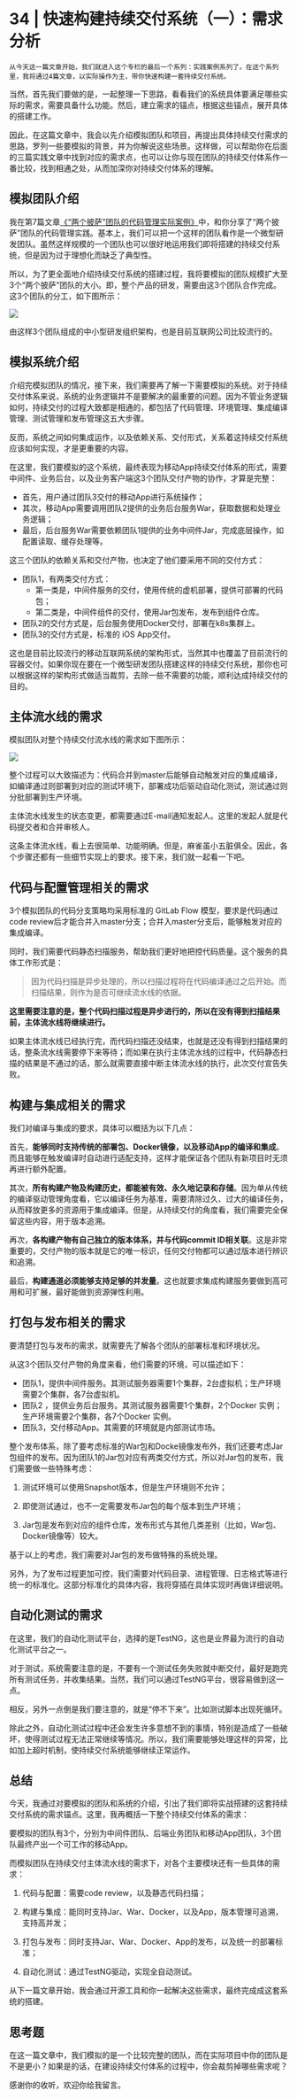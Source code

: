 # 34 | 快速构建持续交付系统（一）：需求分析

    从今天这一篇文章开始，我们就进入这个专栏的最后一个系列：实践案例系列了。在这个系列里，我将通过4篇文章，以实际操作为主，带你快速构建一套持续交付系统。

当然，首先我们要做的是，一起整理一下思路，看看我们的系统具体要满足哪些实际的需求，需要具备什么功能。然后，建立需求的锚点，根据这些锚点，展开具体的搭建工作。

因此，在这篇文章中，我会以先介绍模拟团队和项目，再提出具体持续交付需求的思路，罗列一些要模拟的背景，并为你解说这些场景。这样做，可以帮助你在后面的三篇实践文章中找到对应的需求点，也可以让你与现在团队的持续交付体系作一番比较，找到相通之处，从而加深你对持续交付体系的理解。

## 模拟团队介绍

我在第7篇文章[《“两个披萨”团队的代码管理实际案例》](https://time.geekbang.org/column/article/11323)中，和你分享了“两个披萨”团队的代码管理实践。基本上，我们可以把一个这样的团队看作是一个微型研发团队。虽然这样规模的一个团队也可以很好地运用我们即将搭建的持续交付系统，但是因为过于理想化而缺乏了典型性。

所以，为了更全面地介绍持续交付系统的搭建过程，我将要模拟的团队规模扩大至3个“两个披萨”团队的大小。即，整个产品的研发，需要由这3个团队合作完成。这3个团队的分工，如下图所示：

![](https://static001.geekbang.org/resource/image/b3/36/b30d7ed155a514fee323b18924d1e836.png)

由这样3个团队组成的中小型研发组织架构，也是目前互联网公司比较流行的。

## 模拟系统介绍

介绍完模拟团队的情况，接下来，我们需要再了解一下需要模拟的系统。对于持续交付体系来说，系统的业务逻辑并不是要解决的最重要的问题。因为不管业务逻辑如何，持续交付的过程大致都是相通的，都包括了代码管理、环境管理、集成编译管理、测试管理和发布管理这五大步骤。

反而，系统之间如何集成运作，以及依赖关系、交付形式，关系着这持续交付系统应该如何实现，才是更重要的内容。

在这里，我们要模拟的这个系统，最终表现为移动App持续交付体系的形式，需要中间件、业务后台，以及业务客户端这3个团队交付产物的协作，才算是完整：

*   首先，用户通过团队3交付的移动App进行系统操作；
*   其次，移动App需要调用团队2提供的业务后台服务War，获取数据和处理业务逻辑；
*   最后，后台服务War需要依赖团队1提供的业务中间件Jar，完成底层操作，如配置读取、缓存处理等。

这三个团队的依赖关系和交付产物，也决定了他们要采用不同的交付方式：

*   团队1，有两类交付方式：
    *   第一类是，中间件服务的交付，使用传统的虚机部署，提供可部署的代码包；
    *   第二类是，中间件组件的交付，使用Jar包发布，发布到组件仓库。
*   团队2的交付方式是，后台服务使用Docker交付，部署在k8s集群上。
*   团队3的交付方式是，标准的 iOS App交付。

这也是目前比较流行的移动互联网系统的架构形式，当然其中也覆盖了目前流行的容器交付。如果你现在要在一个微型研发团队搭建这样的持续交付系统，那你也可以根据这样的架构形式做适当裁剪，去除一些不需要的功能，顺利达成持续交付的目的。

## 主体流水线的需求

模拟团队对整个持续交付流水线的需求如下图所示：

![](https://static001.geekbang.org/resource/image/b9/fe/b9c7a8be8b1378bd3e1f863ab0b2d3fe.png)

整个过程可以大致描述为：代码合并到master后能够自动触发对应的集成编译，如编译通过则部署到对应的测试环境下，部署成功后驱动自动化测试，测试通过则分批部署到生产环境。

主体流水线发生的状态变更，都需要通过E-mail通知发起人。这里的发起人就是代码提交者和合并审核人。

这条主体流水线，看上去很简单、功能明确。但是，麻雀虽小五脏俱全。因此，各个步骤还都有一些细节实现上的要求。接下来，我们就一起看一下吧。

## 代码与配置管理相关的需求

3个模拟团队的代码分支策略均采用标准的 GitLab Flow 模型，要求是代码通过code review后才能合并入master分支；合并入master分支后，能够触发对应的集成编译。

同时，我们需要代码静态扫描服务，帮助我们更好地把控代码质量。这个服务的具体工作形式是：

> 因为代码扫描是异步处理的，所以扫描过程将在代码编译通过之后开始。而扫描结果，则作为是否可继续流水线的依据。

**这里需要注意的是，整个代码扫描过程是异步进行的，所以在没有得到扫描结果前，主体流水线将继续进行。**

如果主体流水线已经执行完，而代码扫描还没结束，也就是还没有得到扫描结果的话，整条流水线需要停下来等待；而如果在执行主体流水线的过程中，代码静态扫描的结果是不通过的话，那么就需要直接中断主体流水线的执行，此次交付宣告失败。

## 构建与集成相关的需求

我们对编译与集成的要求，具体可以概括为以下几点：

首先，**能够同时支持传统的部署包、Docker镜像，以及移动App的编译和集成**。而且能够在触发编译时自动进行适配支持，这样才能保证各个团队有新项目时无须再进行额外配置。

其次，**所有构建产物及构建历史，都能被有效、永久地记录和存储**。因为单从传统的编译驱动管理角度看，它以编译任务为基准，需要清除过久、过大的编译任务，从而释放更多的资源用于集成编译。但是，从持续交付的角度看，我们需要完全保留这些内容，用于版本追溯。

再次，**各构建产物有自己独立的版本体系，并与代码commit ID相关联**。这是非常重要的，交付产物的版本就是它的唯一标识，任何交付物都可以通过版本进行辨识和追溯。

最后，**构建通道必须能够支持足够的并发量**。这也就要求集成构建服务要做到高可用和可扩展，最好能做到资源弹性利用。

## 打包与发布相关的需求

要清楚打包与发布的需求，就需要先了解各个团队的部署标准和环境状况。

从这3个团队交付产物的角度来看，他们需要的环境，可以描述如下：

*   团队1，提供中间件服务。其测试服务器需要1个集群，2台虚拟机；生产环境需要2个集群，各7台虚拟机。
*   团队2 ，提供业务后台服务。其测试服务器需要1个集群，2个Docker 实例；生产环境需要2个集群，各7个Docker 实例。
*   团队3，交付移动App。其需要的环境就是内部测试市场。

整个发布体系，除了要考虑标准的War包和Docke镜像发布外，我们还要考虑Jar包组件的发布。因为团队1的Jar包对应有两类交付方式，所以对Jar包的发布，我们需要做一些特殊考虑：

1.  测试环境可以使用Snapshot版本，但是生产环境则不允许；
    
2.  即使测试通过，也不一定需要发布Jar包的每个版本到生产环境；
    
3.  Jar包是发布到对应的组件仓库，发布形式与其他几类差别（比如，War包、Docker镜像等）较大。
    

基于以上的考虑，我们需要对Jar包的发布做特殊的系统处理。

另外，为了发布过程更加可控，我们需要对代码目录、进程管理、日志格式等进行统一的标准化。这部分标准化的具体内容，我将穿插在具体实现时再做详细说明。

## 自动化测试的需求

在这里，我们的自动化测试平台，选择的是TestNG，这也是业界最为流行的自动化测试平台之一。

对于测试，系统需要注意的是，不要有一个测试任务失败就中断交付，最好是跑完所有测试任务，并收集结果。当然，我们可以通过TestNG平台，很容易做到这一点。

相反，另外一点倒是我们要注意的，就是“停不下来”。比如测试脚本出现死循环。

除此之外，自动化测试过程中还会发生许多意想不到的事情，特别是造成了一些破坏，使得测试过程无法正常继续等情况。所以，我们需要能够处理这样的异常，比如加上超时机制，使持续交付系统能够继续正常运作。

## 总结

今天，我通过对要模拟的团队和系统的介绍，引出了我们即将实战搭建的这套持续交付系统的需求锚点。这里，我再概括一下整个持续交付体系的需求：

要模拟的团队有3个，分别为中间件团队、后端业务团队和移动App团队，3个团队最终产出一个可工作的移动App。

而模拟团队在持续交付主体流水线的需求下，对各个主要模块还有一些具体的需求：

1.  代码与配置：需要code review，以及静态代码扫描；
    
2.  构建与集成：能同时支持Jar、War、Docker，以及App，版本管理可追溯，支持高并发；
    
3.  打包与发布：同时支持Jar、War、Docker、App的发布，以及统一的部署标准；
    
4.  自动化测试：通过TestNG驱动，实现全自动测试。
    

从下一篇文章开始，我会通过开源工具和你一起解决这些需求，最终完成成这套系统的搭建。

## 思考题

在这一篇文章中，我们模拟的是一个比较完整的团队，而在实际项目中你的团队是不是更小？如果是的话，在建设持续交付体系的过程中，你会裁剪掉哪些需求呢？

感谢你的收听，欢迎你给我留言。
    